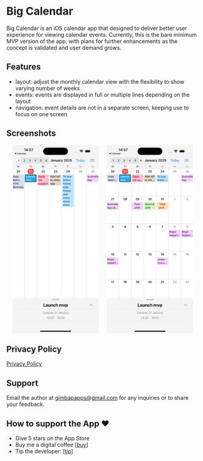 # Big Calendar

Big Calendar is an iOS calendar app that designed to deliver better user experience for viewing calendar events.
Currently, this is the bare minimum MVP version of the app, with plans for further enhancements as the concept is validated and user demand grows.

## Features

- layout: adjust the monthly calendar view with the flexibility to show varying number of weeks
- events: events are displayed in full or multiple lines depending on the layout
- navigation: event details are not in a separate screen, keeping use to focus on one screen

## Screenshots

<div style="display: flex; flex-wrap: wrap; justify-content: center; gap: 20px;">
  <img src="images/screenshot1.png" alt="list" style="width:45%; max-width:340px;">
  <img src="images/screenshot2.png" alt="wiki" style="width:45%; max-width:340px;">
</div>

## Privacy Policy

[Privacy Policy](privacy-policy.md)

## Support

Email the author at gimbapapps@gmail.com for any inquiries or to share your feedback.

## How to support the App ❤️

- Give 5 stars on the App Store
- Buy me a digital coffee [[buy](https://buymeacoffee.com/minhokim)]
- Tip the developer: [[tip](https://buy.stripe.com/9AQg1ph2x6CJ2be9AA)]
